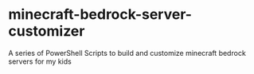 # minecraft-bedrock-server-customizer
A series of PowerShell Scripts to build and customize minecraft bedrock servers for my kids
